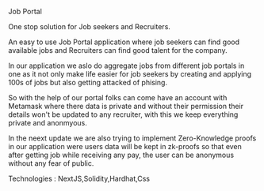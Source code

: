 Job Portal

One stop solution for Job seekers and Recruiters.

An easy to use Job Portal application where job seekers can find good available jobs and Recruiters can find good talent for the company.

In our application we aslo do aggregate jobs from different job portals in one as it not only make life easier for job seekers by creating and applying 100s of jobs but also getting attacked of phising. 

So with the help of our portal folks can come have an account with Metamask where there data is private and without their permission their details won't be updated to any recruiter, with this we keep everything private and anonmyous.

In the neext update we are also trying to implement Zero-Knowledge proofs in our application were users data will be kept in zk-proofs so that even after getting job while receiving any pay, the user can be anonymous without any fear of public.

Technologies : NextJS,Solidity,Hardhat,Css



